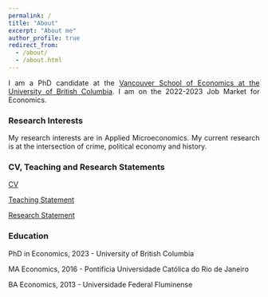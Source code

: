 ```yaml
---
permalink: /
title: "About"
excerpt: "About me"
author_profile: true
redirect_from: 
  - /about/
  - /about.html
---
```


<style>body {text-align: justify}</style>



I am a PhD candidate at the [Vancouver School of Economics at the University of British Columbia](https://economics.ubc.ca/). I am on the 2022-2023 Job Market for Economics. 

### Research Interests
My research interests are in Applied Microeconomics. My current research is at the intersection of crime, political economy and history. 

### CV, Teaching and Research Statements

[CV](/files/Gustavo.pdf)

[Teaching Statement](/files/teaching_statement3.pdf)

[Research Statement](/files/res_statement2.pdf)


### Education

PhD in Economics, 2023 - University of British Columbia

MA Economics, 2016 - Pontifícia Universidade Católica do Rio de Janeiro

BA Economics, 2013 - Universidade Federal Fluminense

<style>body {text-align: justify}</style>




<!--Here is my [CV.](Gustavo.pdf)<-->

<!-- <a href="galbuquerque.github.io/files/Gustavo.pdf" target="_blank">PDF.</a> -->


